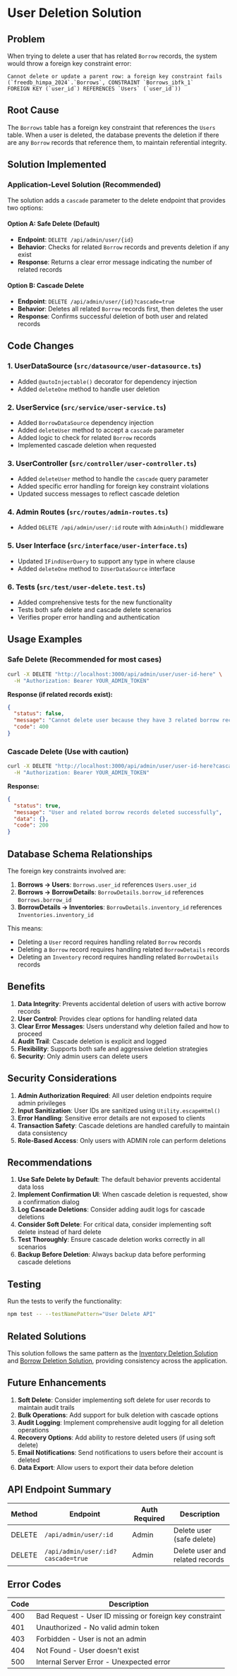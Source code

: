 # User Deletion Solution

## Problem
When trying to delete a user that has related `Borrow` records, the system would throw a foreign key constraint error:

```
Cannot delete or update a parent row: a foreign key constraint fails 
(`freedb_himpa_2024`.`Borrows`, CONSTRAINT `Borrows_ibfk_1` 
FOREIGN KEY (`user_id`) REFERENCES `Users` (`user_id`))
```

## Root Cause
The `Borrows` table has a foreign key constraint that references the `Users` table. When a user is deleted, the database prevents the deletion if there are any `Borrow` records that reference them, to maintain referential integrity.

## Solution Implemented

### Application-Level Solution (Recommended)
The solution adds a `cascade` parameter to the delete endpoint that provides two options:

#### Option A: Safe Delete (Default)
- **Endpoint**: `DELETE /api/admin/user/{id}`
- **Behavior**: Checks for related `Borrow` records and prevents deletion if any exist
- **Response**: Returns a clear error message indicating the number of related records

#### Option B: Cascade Delete
- **Endpoint**: `DELETE /api/admin/user/{id}?cascade=true`
- **Behavior**: Deletes all related `Borrow` records first, then deletes the user
- **Response**: Confirms successful deletion of both user and related records

## Code Changes

### 1. UserDataSource (`src/datasource/user-datasource.ts`)
- Added `@autoInjectable()` decorator for dependency injection
- Added `deleteOne` method to handle user deletion

### 2. UserService (`src/service/user-service.ts`)
- Added `BorrowDataSource` dependency injection
- Added `deleteUser` method to accept a `cascade` parameter
- Added logic to check for related `Borrow` records
- Implemented cascade deletion when requested

### 3. UserController (`src/controller/user-controller.ts`)
- Added `deleteUser` method to handle the `cascade` query parameter
- Added specific error handling for foreign key constraint violations
- Updated success messages to reflect cascade deletion

### 4. Admin Routes (`src/routes/admin-routes.ts`)
- Added `DELETE /api/admin/user/:id` route with `AdminAuth()` middleware

### 5. User Interface (`src/interface/user-interface.ts`)
- Updated `IFindUserQuery` to support any type in where clause
- Added `deleteOne` method to `IUserDataSource` interface

### 6. Tests (`src/test/user-delete.test.ts`)
- Added comprehensive tests for the new functionality
- Tests both safe delete and cascade delete scenarios
- Verifies proper error handling and authentication

## Usage Examples

### Safe Delete (Recommended for most cases)
```bash
curl -X DELETE "http://localhost:3000/api/admin/user/user-id-here" \
  -H "Authorization: Bearer YOUR_ADMIN_TOKEN"
```

**Response (if related records exist):**
```json
{
  "status": false,
  "message": "Cannot delete user because they have 3 related borrow record(s). Use cascade=true to delete related records as well.",
  "code": 400
}
```

### Cascade Delete (Use with caution)
```bash
curl -X DELETE "http://localhost:3000/api/admin/user/user-id-here?cascade=true" \
  -H "Authorization: Bearer YOUR_ADMIN_TOKEN"
```

**Response:**
```json
{
  "status": true,
  "message": "User and related borrow records deleted successfully",
  "data": {},
  "code": 200
}
```

## Database Schema Relationships

The foreign key constraints involved are:

1. **Borrows → Users**: `Borrows.user_id` references `Users.user_id`
2. **Borrows → BorrowDetails**: `BorrowDetails.borrow_id` references `Borrows.borrow_id`
3. **BorrowDetails → Inventories**: `BorrowDetails.inventory_id` references `Inventories.inventory_id`

This means:
- Deleting a `User` record requires handling related `Borrow` records
- Deleting a `Borrow` record requires handling related `BorrowDetails` records
- Deleting an `Inventory` record requires handling related `BorrowDetails` records

## Benefits

1. **Data Integrity**: Prevents accidental deletion of users with active borrow records
2. **User Control**: Provides clear options for handling related data
3. **Clear Error Messages**: Users understand why deletion failed and how to proceed
4. **Audit Trail**: Cascade deletion is explicit and logged
5. **Flexibility**: Supports both safe and aggressive deletion strategies
6. **Security**: Only admin users can delete users

## Security Considerations

1. **Admin Authorization Required**: All user deletion endpoints require admin privileges
2. **Input Sanitization**: User IDs are sanitized using `Utility.escapeHtml()`
3. **Error Handling**: Sensitive error details are not exposed to clients
4. **Transaction Safety**: Cascade deletions are handled carefully to maintain data consistency
5. **Role-Based Access**: Only users with ADMIN role can perform deletions

## Recommendations

1. **Use Safe Delete by Default**: The default behavior prevents accidental data loss
2. **Implement Confirmation UI**: When cascade deletion is requested, show a confirmation dialog
3. **Log Cascade Deletions**: Consider adding audit logs for cascade deletions
4. **Consider Soft Delete**: For critical data, consider implementing soft delete instead of hard delete
5. **Test Thoroughly**: Ensure cascade deletion works correctly in all scenarios
6. **Backup Before Deletion**: Always backup data before performing cascade deletions

## Testing

Run the tests to verify the functionality:

```bash
npm test -- --testNamePattern="User Delete API"
```

## Related Solutions

This solution follows the same pattern as the [Inventory Deletion Solution](./INVENTORY_DELETE_SOLUTION.md) and [Borrow Deletion Solution](./BORROW_DELETE_SOLUTION.md), providing consistency across the application.

## Future Enhancements

1. **Soft Delete**: Consider implementing soft delete for user records to maintain audit trails
2. **Bulk Operations**: Add support for bulk deletion with cascade options
3. **Audit Logging**: Implement comprehensive audit logging for all deletion operations
4. **Recovery Options**: Add ability to restore deleted users (if using soft delete)
5. **Email Notifications**: Send notifications to users before their account is deleted
6. **Data Export**: Allow users to export their data before deletion

## API Endpoint Summary

| Method | Endpoint | Auth Required | Description |
|--------|----------|---------------|-------------|
| DELETE | `/api/admin/user/:id` | Admin | Delete user (safe delete) |
| DELETE | `/api/admin/user/:id?cascade=true` | Admin | Delete user and related records |

## Error Codes

| Code | Description |
|------|-------------|
| 400 | Bad Request - User ID missing or foreign key constraint |
| 401 | Unauthorized - No valid admin token |
| 403 | Forbidden - User is not an admin |
| 404 | Not Found - User doesn't exist |
| 500 | Internal Server Error - Unexpected error | 